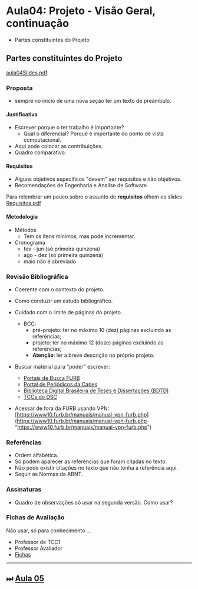 # Aula04: Projeto - Visão Geral, continuação

- Partes constituintes do Projeto  

## Partes constituintes do Projeto

[aula04Slides.pdf](aula04Slides.pdf "aula04Slides.pdf")  

### Proposta

- sempre no inicio de uma nova seção ter um texto de preâmbulo.  

#### Justificativa

- Escrever porque o ter trabalho é importante?  
  - Qual o diferencial? Porque é importante do ponto de vista computacional.  
- Aqui pode colocar as contribuições.  
- Quadro comparativo.  

#### Requisitos

- Alguns objetivos específicos "devem" ser requisitos e não objetivos.  
- Recomendações de Engenharia e Analise de Software.  

Para relembrar um pouco sobre o assunto de **requisitos** olhem os slides [Requisitos.pdf](../Consulta/Requisitos.pdf)  

#### Metodologia

- Métodos  
  - Tem os itens mínimos, mas pode incrementar.  
- Cronograma  
  - fev - jun (só primeira quinzena)  
  - ago - dez (só primeira quinzena)  
  - maio não é abreviado  

### Revisão Bibliográfica

- Coerente com o contexto do projeto.  
- Como conduzir um estudo bibliográfico.  
- Cuidado com o limite de páginas do projeto.  
  - BCC:  
    - pré-projeto: ter no máximo 10 (dez) páginas excluindo as referências;  
    - projeto: ter no máximo 12 (doze) páginas excluindo as referências;  
    - **Atenção**: ler a breve descrição no próprio projeto.  

- Buscar material para "poder" escrever:
  - [Portais de Busca FURB](https://www.furb.br/web/4570/servicos/biblioteca/portais-de-busca "Portais de Busca FURB")  
  - [Portal de Periódicos da Capes](http://periodicos.capes.gov.br/)  
  - [Biblioteca Digital Brasileira de Teses e Dissertações (BDTD)](http://bdtd.ibict.br/vufind/)  
  - [TCCs do DSC](https://www.furb.br/dsc/tcc "TCCs do DSC")  
- Acessar de fora da FURB usando VPN: [https://www10.furb.br/manuais/manual-vpn-furb.php](https://www10.furb.br/manuais/manual-vpn-furb.php "https://www10.furb.br/manuais/manual-vpn-furb.php")  

### Referências

- Ordem alfabética.  
- Só podem aparecer as referências que foram citadas no texto.  
- Não pode existir citações no texto que não tenha a referência aqui.  
- Seguir as Normas da ABNT.  

### Assinaturas

- Quadro de observações só usar na segunda versão. Como usar?  

### Fichas de Avaliação

Não usar, só para conhecimento ...  

- Professor de TCC1  
- Professor Avaliador  
- [Fichas](../Consulta/Fichas)  

----------

## ⏭ [Aula 05](./aula05Anotacoes.md "Aula 05")  

<!--
TODO: arrumar as fontes bibliográficas]  
## Principais Referências Bibliográficas​
-->